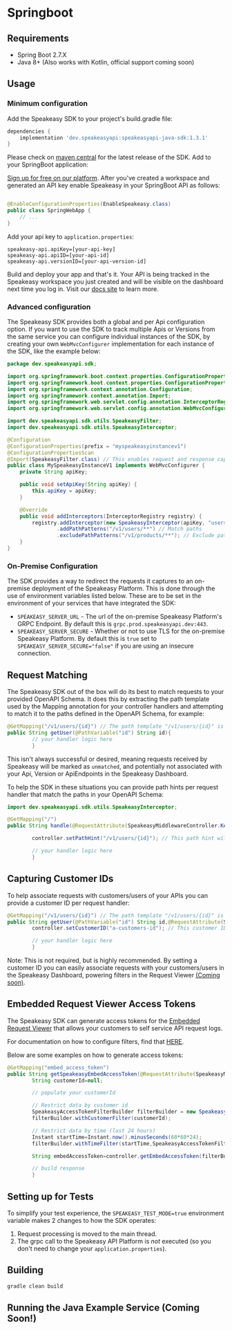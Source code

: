 # Springboot

## Requirements

- Spring Boot 2.7.X
- Java 8+ (Also works with Kotlin, official support coming soon)

## Usage

### Minimum configuration

Add the Speakeasy SDK to your project's build.gradle file:

```groovy
dependencies {
    implementation 'dev.speakeasyapi:speakeasyapi-java-sdk:1.3.1'
}
```

Please check on [maven central](https://mavenlibs.com/maven/pom/dev.speakeasyapi/speakeasyapi-java-sdk) for
the latest release of the SDK.
Add to your SpringBoot application:

[Sign up for free on our platform](https://www.speakeasyapi.dev/). After you've created a workspace and generated an API
key enable Speakeasy in your SpringBoot API as follows:

```java

@EnableConfigurationProperties(EnableSpeakeasy.class)
public class SpringWebApp {
    // ...
}
```

Add your api key to `application.properties`:

```
speakeasy-api.apiKey=[your-api-key]
speakeasy-api.apiID=[your-api-id]
speakeasy-api.versionID=[your-api-version-id]
```

Build and deploy your app and that's it. Your API is being tracked in the Speakeasy workspace you just created
and will be visible on the dashboard next time you log in. Visit our [docs site](https://docs.speakeasyapi.dev/) to
learn more.

### Advanced configuration

The Speakeasy SDK provides both a global and per Api configuration option. If you want to use the SDK to track multiple
Apis or Versions from the same service you can configure individual instances of the SDK, by creating your
own `WebMvcConfigurer` implementation for each instance of the SDK, like the example below:

```java
package dev.speakeasyapi.sdk;

import org.springframework.boot.context.properties.ConfigurationProperties;
import org.springframework.boot.context.properties.ConfigurationPropertiesScan;
import org.springframework.context.annotation.Configuration;
import org.springframework.context.annotation.Import;
import org.springframework.web.servlet.config.annotation.InterceptorRegistry;
import org.springframework.web.servlet.config.annotation.WebMvcConfigurer;

import dev.speakeasyapi.sdk.utils.SpeakeasyFilter;
import dev.speakeasyapi.sdk.utils.SpeakeasyInterceptor;

@Configuration
@ConfigurationProperties(prefix = "myspeakeasyinstancev1")
@ConfigurationPropertiesScan
@Import(SpeakeasyFilter.class) // This enables request and response capture and is a requirement for the SDK to work
public class MySpeakeasyInstanceV1 implements WebMvcConfigurer {
    private String apiKey;

    public void setApiKey(String apiKey) {
        this.apiKey = apiKey;
    }

    @Override
    public void addInterceptors(InterceptorRegistry registry) {
        registry.addInterceptor(new SpeakeasyInterceptor(apiKey, "users", "v1.0.0"))
                .addPathPatterns("/v1/users/**") // Match paths
                .excludePathPatterns("/v1/products/**"); // Exclude paths
    }
}

```

### On-Premise Configuration

The SDK provides a way to redirect the requests it captures to an on-premise deployment of the Speakeasy Platform. This
is done through the use of environment variables listed below. These are to be set in the environment of your services
that have integrated the SDK:

* `SPEAKEASY_SERVER_URL` - The url of the on-premise Speakeasy Platform's GRPC Endpoint. By default this
  is `grpc.prod.speakeasyapi.dev:443`.
* `SPEAKEASY_SERVER_SECURE` - Whether or not to use TLS for the on-premise Speakeasy Platform. By default this is `true`
  set to `SPEAKEASY_SERVER_SECURE="false"` if you are using an insecure connection.

## Request Matching

The Speakeasy SDK out of the box will do its best to match requests to your provided OpenAPI Schema. It does this by
extracting the path template used by the Mapping annotation for your controller handlers and attempting to match it to
the paths defined in the OpenAPI Schema, for example:

```java
@GetMapping("/v1/users/{id}") // The path template "/v1/users/{id}" is captured automatically by the SDK
public String getUser(@PathVariable("id") String id){
        // your handler logic here
        }
```

This isn't always successful or desired, meaning requests received by Speakeasy will be marked as `unmatched`, and
potentially not associated with your Api, Version or ApiEndpoints in the Speakeasy Dashboard.

To help the SDK in these situations you can provide path hints per request handler that match the paths in your OpenAPI
Schema:

```java
import dev.speakeasyapi.sdk.utils.SpeakeasyInterceptor;

@GetMapping("/")
public String handle(@RequestAttribute(SpeakeasyMiddlewareController.Key) SpeakeasyMiddlewareController controller){

        controller.setPathHint("/v1/users/{id}"); // This path hint will be used to match requests to your OpenAPI Schema

        // your handler logic here
        }
```

## Capturing Customer IDs

To help associate requests with customers/users of your APIs you can provide a customer ID per request handler:

```java
@GetMapping("/v1/users/{id}") // The path template "/v1/users/{id}" is captured automatically by the SDK
public String getUser(@PathVariable("id") String id,@RequestAttribute(SpeakeasyMiddlewareController.Key) SpeakeasyMiddlewareController controller){
        controller.setCustomerID("a-customers-id"); // This customer ID will be used to associate this instance of a request with your customers/users

        // your handler logic here
        }
```

Note: This is not required, but is highly recommended. By setting a customer ID you can easily associate requests with
your customers/users in the Speakeasy Dashboard, powering filters in the Request
Viewer [(Coming soon)](https://docs.speakeasyapi.dev/speakeasy-user-guide/request-viewer-coming-soon).

## Embedded Request Viewer Access Tokens

The Speakeasy SDK can generate access tokens for
the [Embedded Request Viewer](https://docs.speakeasyapi.dev/speakeasy-user-guide/request-viewer/embedded-request-viewer)
that allows your customers to self service API request logs.

For documentation on how to configure filters, find
that [HERE](https://docs.speakeasyapi.dev/speakeasy-user-guide/request-viewer/embedded-request-viewer).

Below are some examples on how to generate access tokens:

```java
@GetMapping("embed_access_token")
public String getSpeakeasyEmbedAccessToken(@RequestAttribute(SpeakeasyMiddlewareController.Key) SpeakeasyMiddlewareController controller){
        String customerId=null;

        // populate your customerId

        // Restrict data by customer id
        SpeakeasyAccessTokenFilterBuilder filterBuilder = new SpeakeasyAccessTokenFilterBuilder();
        filterBuilder.withCustomerFilter(customerId);

        // Restrict data by time (last 24 hours)
        Instant startTime=Instant.now().minusSeconds(60*60*24);
        filterBuilder.withTimeFilter(startTime,SpeakeasyAccessTokenFilterOperator.GreaterThan);

        String embedAccessToken=controller.getEmbedAccessToken(filterBuilder.build());

        // build response
        }
```

## Setting up for Tests

To simplify your test experience, the `SPEAKEASY_TEST_MODE=true` environment variable makes 2
changes to how the SDK operates:

1. Request processing is moved to the main thread.
2. The grpc call to the Speakeasy API Platform is _not_ executed (so you don't need to change
   your `application.properties`).

## Building

```bash
gradle clean build
```

## Running the Java Example Service (Coming Soon!)
